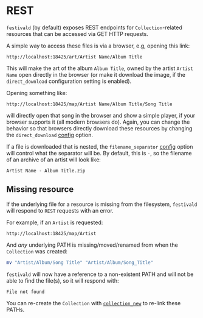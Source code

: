# REST
`festivald` (by default) exposes REST endpoints for `Collection`-related resources that can be accessed via GET HTTP requests.

A simple way to access these files is via a browser, e.g, opening this link:

```http
http://localhost:18425/art/Artist Name/Album Title
```

This will make the art of the album `Album Title`, owned by the artist `Artist Name` open directly in the browser (or make it download the image, if the `direct_download` configuration setting is enabled).

Opening something like:

```http
http://localhost:18425/map/Artist Name/Album Title/Song Title
```

will directly open that song in the browser and show a simple player, if your browser supports it (all modern browsers do). Again, you can change the behavior so that browsers directly download these resources by changing the `direct_download` [config](config.md) option.

If a file is downloaded that is nested, the `filename_separator` [config](config.md) option will control what the separator will be. By default, this is ` - `, so the filename of an archive of an artist will look like:

```plaintext
Artist Name - Album Title.zip
```

## Missing resource
If the underlying file for a resource is missing from the filesystem, `festivald` will respond to `REST` requests with an error.

For example, if an `Artist` is requested:
```http
http://localhost:18425/map/Artist
```
And _any_ underlying PATH is missing/moved/renamed from when the `Collection` was created:
```bash
mv "Artist/Album/Song Title" "Artist/Album/Song_Title"
```
`festivald` will now have a reference to a non-existent PATH and will not be able to find the file(s), so it will respond with:
```plaintext
File not found
```

You can re-create the `Collection` with [`collection_new`](json-rpc/collection/collection_new.md) to re-link these PATHs.
